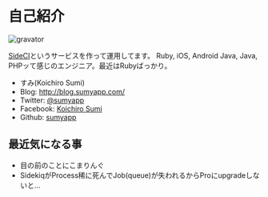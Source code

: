 # 自己紹介

![gravator](https://secure.gravatar.com/avatar/c534049dd900aec6fc6e692418abeabe.png)

[SideCI](https://www.sideci.com/)というサービスを作って運用してます。
Ruby, iOS, Android Java, Java, PHPッて感じのエンジニア。最近はRubyばっかり。

* すみ(Koichiro Sumi)
* Blog: http://blog.sumyapp.com/
* Twitter: [@sumyapp](https://twitter.com/sumyapp)
* Facebook: [Koichiro Sumi](https://www.facebook.com/sumyapp)
* Github: [sumyapp](https://github.com/sumyapp)

## 最近気になる事

- 目の前のことにこまりんぐ
- SidekiqがProcess稀に死んでJob(queue)が失われるからProにupgradeしないと...
